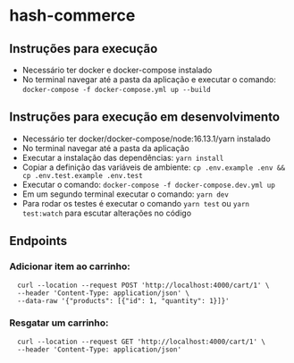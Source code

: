 # hash-commerce

## Instruções para execução

- Necessário ter docker e docker-compose instalado
- No terminal navegar até a pasta da aplicação e executar o
  comando: ```docker-compose -f docker-compose.yml up --build```

## Instruções para execução em desenvolvimento

- Necessário ter docker/docker-compose/node:16.13.1/yarn instalado
- No terminal navegar até a pasta da aplicação
- Executar a instalação das dependências: ```yarn install```
- Copiar a definição das variáveis de ambiente: ```cp .env.example .env && cp .env.test.example .env.test```
- Executar o comando: ```docker-compose -f docker-compose.dev.yml up```
- Em um segundo terminal executar o comando: ```yarn dev```
- Para rodar os testes é executar o comando ```yarn test``` ou ```yarn test:watch``` para escutar alterações no código

## Endpoints

### Adicionar item ao carrinho:

```
  curl --location --request POST 'http://localhost:4000/cart/1' \
  --header 'Content-Type: application/json' \
  --data-raw '{"products": [{"id": 1, "quantity": 1}]}'
```

### Resgatar um carrinho:

```
  curl --location --request GET 'http://localhost:4000/cart/1' \
  --header 'Content-Type: application/json'
```